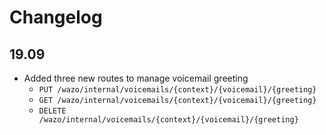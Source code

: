 # Changelog

## 19.09

* Added three new routes to manage voicemail greeting
    * `PUT /wazo/internal/voicemails/{context}/{voicemail}/{greeting}`
    * `GET /wazo/internal/voicemails/{context}/{voicemail}/{greeting}`
    * `DELETE /wazo/internal/voicemails/{context}/{voicemail}/{greeting}`